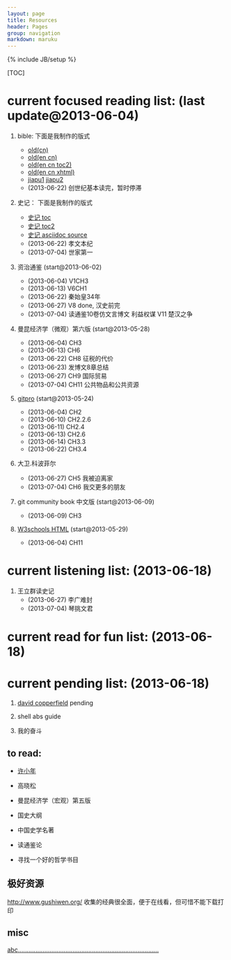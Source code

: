 ```yaml
---
layout: page
title: Resources
header: Pages
group: navigation
markdown: maruku
---
```


{% include JB/setup %}

[TOC]

# current focused reading list: (last update@2013-06-04) 
 
1. bible:  下面是我制作的版式
    * [old(cn)](/docs/bible-old-cn.html)
    * [old(en cn)](/docs/bible-old-en-cn.html)
    * [old(en cn toc2)](/docs/bible-old-en-cn\(toc2\).html)
    * [old(en cn xhtml)](/docs/The_Old_Testament-my/index.html)
    * [jiapu1](/images/bible/jiapu1.jpg) [jiapu2](/images/bible/jiapu2.jpg)
    * (2013-06-22) 创世纪基本读完，暂时停滞
     
1. 史记： 下面是我制作的版式
    * [史记 toc](/docs/shiji.html)
    * [史记 toc2](/docs/shiji-toc2.html)
    * [史记 asciidoc source](/docs/benji1.txt)
    * (2013-06-22) 孝文本纪
    * (2013-07-04) 世家第一
 
1. 资治通鉴 (start@2013-06-02)  
    * (2013-06-04) V1CH3
    * (2013-06-13) V6CH1
    * (2013-06-22) 秦始皇34年
    * (2013-06-27) V8 done, 汉史前完
    * (2013-07-04) 读通鉴10卷仿文言博文 利益权谋 V11 楚汉之争

1. 曼昆经济学（微观）第六版 (start@2013-05-28) 
    * (2013-06-04) CH3 
    * (2013-06-13) CH6
    * (2013-06-22) CH8 征税的代价
    * (2013-06-23) 发博文8章总结
    * (2013-06-27) CH9 国际贸易
    * (2013-07-04) CH11 公共物品和公共资源
1. [gitpro](http://git-scm.com/book) (start@2013-05-24)  
    * (2013-06-04) CH2
    * (2013-06-10) CH2.2.6
    * (2013-06-11) CH2.4
    * (2013-06-13) CH2.6
    * (2013-06-14) CH3.3
    * (2013-06-22) CH3.4

1. 大卫.科波菲尔
    * (2013-06-27) CH5 我被迫离家
    * (2013-07-04) CH6 我交更多的朋友
     
1. git community book 中文版 (start@2013-06-09) 
    * (2013-06-09) CH3

1. [W3schools HTML](http://www.w3schools.com/html/) (start@2013-05-29)
    * (2013-06-04) CH11

# current listening list: (2013-06-18) 

1. 王立群读史记
    * (2013-06-27) 李广难封
    * (2013-07-04) 琴挑文君
 
# current read for fun list: (2013-06-18) 


# current pending list: (2013-06-18)  

1. [david copperfield](/docs/david-copperfield.txt)
    pending

1. shell abs guide 
 
1. 我的奋斗

## to read:

* [许小年](http://xuxiaonian163.blog.163.com/)
* 高晓松
* 曼昆经济学（宏观）第五版
* 国史大纲
* 中国史学名著
* 读通鉴论
 
* 寻找一个好的哲学书目
 
## 极好资源

<http://www.gushiwen.org/> 收集的经典很全面，便于在线看，但可惜不能下载打印

## misc
 
[abc](http://www.google.com)[.](http://www.google.com)[.](http://www.google.com)[.](http://www.google.com)[.](http://www.google.com)[.](http://www.google.com)[.](http://www.google.com)[.](http://www.google.com)[.](http://www.google.com)[.](http://www.google.com)[.](http://www.google.com)[.](http://www.google.com)[.](http://www.google.com)[.](http://www.google.com)[.](http://www.google.com)[.](http://www.google.com)[.](http://www.google.com)[.](http://www.google.com)[.](http://www.google.com)[.](http://www.google.com)[.](http://www.google.com)[.](http://www.google.com)[.](http://www.google.com)[.](http://www.google.com)[.](http://www.google.com)[.](http://www.google.com)[.](http://www.google.com)[.](http://www.google.com)[.](http://www.google.com)[.](http://www.google.com)[.](http://www.google.com)[.](http://www.google.com)[.](http://www.google.com)[.](http://www.google.com)[.](http://www.google.com)[.](/hiddenproject.html)[.](http://www.google.com)[.](http://www.google.com)[.](http://www.google.com)[.](http://www.google.com)[.](http://www.google.com)[.](http://www.google.com)[.](http://www.google.com)[.](http://www.google.com)[.](http://www.google.com)[.](http://www.google.com)[.](http://www.google.com)[.](http://www.google.com)[.](http://www.google.com)[.](http://www.google.com)[.](http://www.google.com)[.](http://www.google.com)[.](http://www.google.com)[.](http://www.google.com)[.](http://www.google.com)[.](http://www.google.com)[.](http://www.google.com)[.](http://www.google.com)[.](http://www.google.com)[.](http://www.google.com)[.](http://www.google.com)[.](http://www.google.com)[.](http://www.google.com)[.](http://www.google.com)[.](http://www.google.com)[.](http://www.google.com)[.](http://www.google.com)[.](http://www.google.com)[.](http://www.google.com)[.](http://www.google.com)[.](http://www.google.com)[.](http://www.google.com)[.](http://www.google.com)[.](http://www.google.com)[.](http://www.google.com)[.](http://www.google.com)[.](http://www.google.com)[.](http://www.google.com)[.](http://www.google.com)[.](http://www.google.com)[.](http://www.google.com)
